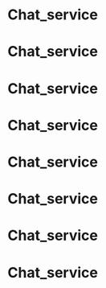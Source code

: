 # Chat_service
# Chat_service
# Chat_service
# Chat_service
# Chat_service
# Chat_service
# Chat_service
# Chat_service
